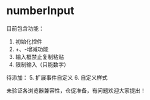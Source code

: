 # numberInput

目前包含功能：	
1. 初始化控件
2. +、-增减功能
3. 输入框禁止复制粘贴
4. 限制输入（只能数字）

待添加：
5. 扩展事件自定义
6. 自定义样式

未验证各浏览器兼容性，仓促准备，有问题欢迎大家提出！
